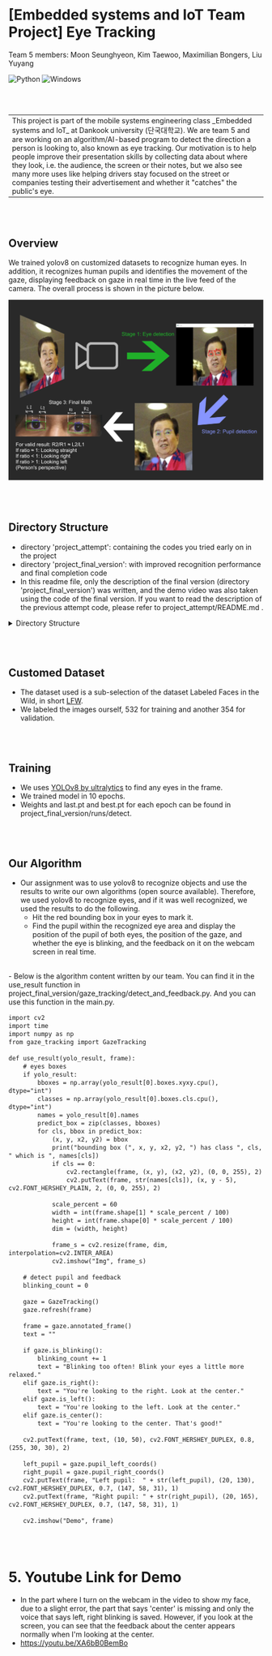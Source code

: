 #  [Embedded systems and IoT Team Project] Eye Tracking
Team 5 members: Moon Seunghyeon, Kim Taewoo, Maximilian Bongers, Liu Yuyang



![Python](https://img.shields.io/badge/Code-Python3.9-blue)
![Windows](https://img.shields.io/badge/Platform-Windows-purple)

<br/><br/>

<table>
    <tr>
        <td>This project is part of the mobile systems engineering class _Embedded systems and IoT_ at Dankook university (단국대학교). We are team 5 and are working on an algorithm/AI-based program to detect the direction a person is looking to, also known as eye tracking. Our motivation is to help people improve their presentation skills by collecting data about where they look, i.e. the audience, the screen or their notes, but we also see many more uses like helping drivers stay focused on the street or companies testing their advertisement and whether it "catches" the public's eye.</td>
    </tr>
</table>

<br/><br/>

## Overview

We trained yolov8 on customized datasets to recognize human eyes. In addition, it recognizes human pupils and identifies the movement of the gaze, displaying feedback on gaze in real time in the live feed of the camera. The overall process is shown in the picture below.  

![Concept poster of the steps involved in detecting the person's eyes and where they look](/project_final_version/team5-poster.png)

<br/><br/>

## Directory Structure
- directory 'project_attempt': containing the codes you tried early on in the project  
- directory 'project_final_version': with improved recognition performance and final completion code
- In this readme file, only the description of the final version (directory 'project_final_version') was written, and the demo video was also taken using the code of the final version. If you want to read the description of the previous attempt code, please refer to project_attempt/README.md .
<details>
  <summary>Directory Structure</summary>
IoT_team5/  <br/>
└─ project_attempt/  <br/>
   └─ customed_dataset/  <br/>
      └─ images/  <br/>
         └─ train/  <br/>
         └─ val/  <br/>
      └─ labels/  <br/>
      └─ dataset.yaml  <br/>
   └─ best.pt  <br/>
   └─ eye_and_pupil_detect.py  <br/>
   └─ main.py  <br/>
   └─ summary.log  <br/>
   └─ train.ipynb  <br/>
└─ project_final_version/  <br/>
   └─ dataset/  <br/>
      └─ images/  <br/>
      └─ labels/  <br/>
      └─ dataset.yaml  <br/>
   └─ gaze_tracking/  <br/>
      └─ __init__.py  <br/>
      └─ calibration.py  <br/>
      └─ detect_and_feedback.py  <br/>
      └─ eye.py  <br/>
      └─ gaze_tracking.py  <br/>
      └─ pupil.py  <br/>
      └─ shape_predictor_68_face_landmarks.dat  <br/>
   └─ run/detect/train  <br/>
   └─ README.md  <br/>
   └─ main.py  <br/>
   └─ requirements.txt  <br/>
   └─ train.py  <br/>
   └─ yolov8s.pt  <br/>
</details>

<br/><br/>

## Customed Dataset
- The dataset used is a sub-selection of the dataset Labeled Faces in the Wild, in short [LFW](https://www.kaggle.com/datasets/atulanandjha/lfwpeople).
- We labeled the images ourself, 532 for training and another 354 for validation. 

<br/><br/>

## Training
- We uses [YOLOv8 by ultralytics](https://github.com/ultralytics/ultralytics) to find any eyes in the frame.
- We trained model in 10 epochs.
- Weights and last.pt and best.pt for each epoch can be found in project_final_version/runs/detect.

<br/><br/>

## Our Algorithm
- Our assignment was to use yolov8 to recognize objects and use the results to write our own algorithms (open source available). Therefore, we used yolov8 to recognize eyes, and if it was well recognized, we used the results to do the following.
    - Hit the red bounding box in your eyes to mark it.
    - Find the pupil within the recognized eye area and display the position of the pupil of both eyes, the position of the gaze, and whether the eye is blinking, and the feedback on it on the webcam screen in real time.
<br/>
- Below is the algorithm content written by our team. You can find it in the use_result function in project_final_version/gaze_tracking/detect_and_feedback.py. And you can use this function in the main.py.
<br/>

```
import cv2
import time
import numpy as np
from gaze_tracking import GazeTracking

def use_result(yolo_result, frame):
    # eyes boxes
    if yolo_result:
        bboxes = np.array(yolo_result[0].boxes.xyxy.cpu(), dtype="int")
        classes = np.array(yolo_result[0].boxes.cls.cpu(), dtype="int")
        names = yolo_result[0].names
        predict_box = zip(classes, bboxes)
        for cls, bbox in predict_box:
            (x, y, x2, y2) = bbox
            print("bounding box (", x, y, x2, y2, ") has class ", cls, " which is ", names[cls])
            if cls == 0:
                cv2.rectangle(frame, (x, y), (x2, y2), (0, 0, 255), 2)
                cv2.putText(frame, str(names[cls]), (x, y - 5), cv2.FONT_HERSHEY_PLAIN, 2, (0, 0, 255), 2)

            scale_percent = 60
            width = int(frame.shape[1] * scale_percent / 100)
            height = int(frame.shape[0] * scale_percent / 100)
            dim = (width, height)

            frame_s = cv2.resize(frame, dim, interpolation=cv2.INTER_AREA)
            cv2.imshow("Img", frame_s)

    # detect pupil and feedback
    blinking_count = 0

    gaze = GazeTracking()
    gaze.refresh(frame)

    frame = gaze.annotated_frame()
    text = ""

    if gaze.is_blinking():
        blinking_count += 1
        text = "Blinking too often! Blink your eyes a little more relaxed."
    elif gaze.is_right():
        text = "You're looking to the right. Look at the center."
    elif gaze.is_left():
        text = "You're looking to the left. Look at the center."
    elif gaze.is_center():
        text = "You're looking to the center. That's good!"

    cv2.putText(frame, text, (10, 50), cv2.FONT_HERSHEY_DUPLEX, 0.8, (255, 30, 30), 2)

    left_pupil = gaze.pupil_left_coords()
    right_pupil = gaze.pupil_right_coords()
    cv2.putText(frame, "Left pupil:  " + str(left_pupil), (20, 130), cv2.FONT_HERSHEY_DUPLEX, 0.7, (147, 58, 31), 1)
    cv2.putText(frame, "Right pupil: " + str(right_pupil), (20, 165), cv2.FONT_HERSHEY_DUPLEX, 0.7, (147, 58, 31), 1)

    cv2.imshow("Demo", frame)
```

<br/><br/>

# 5. Youtube Link for Demo
- In the part where I turn on the webcam in the video to show my face, due to a slight error, the part that says 'center' is missing and only the voice that says left, right blinking is saved. However, if you look at the screen, you can see that the feedback about the center appears normally when I'm looking at the center.
- https://youtu.be/XA6bB0BemBo
  
